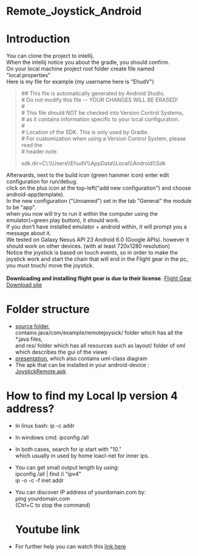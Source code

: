 # Remote_Joystick_Android

# Introduction
You can clone the project to intellij.<br/>
When the intellij notice you about the gradle, you should confirm.<br>
On your local machine project root folder create file named "local.properties"<br>
Here is my file for example (my username here is "EhudV")

>\## This file is automatically generated by Android Studio.<br>
>\# Do not modify this file -- YOUR CHANGES WILL BE ERASED!<br>
>\#<br>
>\# This file should *NOT* be checked into Version Control Systems,<br>
>\# as it contains information specific to your local configuration.<br>
>\#<br>
>\# Location of the SDK. This is only used by Gradle.<br>
>\# For customization when using a Version Control System, please read the<br>
>\# header note.<br>
><p>sdk.dir=C\:\\Users\\EhudV\\AppData\\Local\\Android\\Sdk</p>

Afterwards, next to the build icon (green hammer icon) enter edit configuration for run/debug.<br>
click on the plus icon at the top-left("add new configuration") and choose android-app(template).<br>
In the new configuration ("Unnamed") set in the tab "General" the module to be "app".<br>
when you now will try to run it within the computer using the emulator(=green play button), it should work.<br>
If you don't have installed emulator + android within, it will prompt you a message about it.<br>
We tested on Galaxy Nexus API 23 Android 6.0 (Google APIs). however it should work on other devices. (with at least 720x1280 resolution)
<br>
Notice the joystick is based on touch events, so in order to make the joystick work and start the chain that will end in the Flight gear in the pc, you must touch/ move the joystick.
<br>
<br>
<b>Downloading and installing flight gear is due to their license.</b> [Flight Gear Download site](https://www.flightgear.org/download/)

# Folder structure
* [source folder](app/src/main/),<br>contains java/com/example/remotejoysick/ folder which has all the *.java files,<br>and res/ folder which has all resources such as layout/ folder of xml which describes the gui of the views
* [presentation](Android_Remote_Joystick.pptx), which also contains uml-class diagram
* The apk that can be installed in your android-device : [JoystickRemote.apk](JoystickRemote.apk)

# How to find my Local Ip version 4 address?
* In linux bash:     ip -c addr<br>
* In windows cmd:    ipconfig /all<br>
* In both cases, search for ip start with "10."<br> 
which usually in used by home loacl-net for inner ips.
* You can get small output length by using:<br>
  ipconfig /all | find /i "ipv4"<br>
  ip -o -c -f inet addr
* You can discover IP address of yourdomain.com by:<br>
  ping yourdomain.com<br>
  (Ctrl+C to stop the command)
  
  # Youtube link
* For further help you can watch this [link here](https://youtu.be/LPS5-bBX44E)
